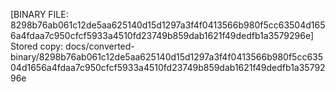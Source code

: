 [BINARY FILE: 8298b76ab061c12de5aa625140d15d1297a3f4f0413566b980f5cc63504d1656a4fdaa7c950cfcf5933a4510fd23749b859dab1621f49dedfb1a3579296e]
Stored copy: docs/converted-binary/8298b76ab061c12de5aa625140d15d1297a3f4f0413566b980f5cc63504d1656a4fdaa7c950cfcf5933a4510fd23749b859dab1621f49dedfb1a3579296e
